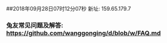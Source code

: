 ##2018年09月28日07时12分07秒 新址: 159.65.179.7
### 兔友常见问题及解答: https://github.com/wanggonging/d/blob/w/FAQ.md
